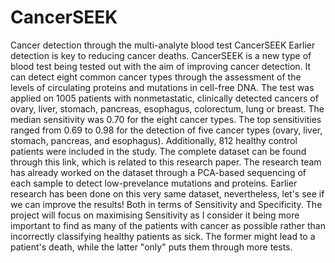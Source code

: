 # CancerSEEK
Cancer detection through the multi-analyte blood test CancerSEEK
Earlier detection is key to reducing cancer deaths. CancerSEEK is a new type of blood test being tested out with the aim of improving cancer detection. It can detect eight common cancer types through the assessment of the levels of circulating proteins and mutations in cell-free DNA. The test was applied on 1005 patients with nonmetastatic, clinically detected cancers of ovary, liver, stomach, pancreas, esophagus, colorectum, lung or breast. The median sensitivity was 0.70 for the eight cancer types. The top sensitivities ranged from 0.69 to 0.98 for the detection of five cancer types (ovary, liver, stomach, pancreas, and esophagus). Additionally, 812 healthy control patients were included in the study.
The complete dataset can be found through this link, which is related to this research paper. The research team has already worked on the dataset through a PCA-based sequencing of each sample to detect low-prevelance mutations and proteins.
Earlier research has been done on this very same dataset, nevertheless, let's see if we can improve the results! Both in terms of Sensitivity and Specificity. The project will focus on maximising Sensitivity as I consider it being more important to find as many of the patients with cancer as possible rather than incorrectly classifying healthy patients as sick. The former might lead to a patient's death, while the latter "only" puts them through more tests.
